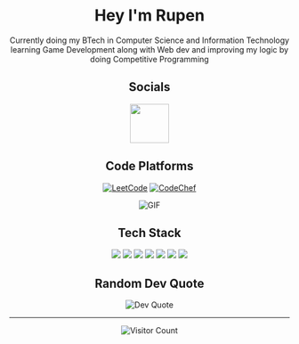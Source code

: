 <h1 align="center">Hey I'm Rupen</h1>
<div align="center">

Currently doing my BTech in Computer Science and Information Technology  
learning Game Development along with Web dev and improving my logic by doing Competitive Programming 

## Socials
<a href="https://www.linkedin.com/in/rupen-parthu/">
    <img align="center" src="https://www.edigitalagency.com.au/wp-content/uploads/Linkedin-logo-blue-png-large-size.png" width="70"/>
  </a>

## Code Platforms

  [![LeetCode](https://img.shields.io/badge/LeetCode-000000?style=for-the-badge&logo=LeetCode&logoColor=#d16c06)](https://leetcode.com/u/rupenpar/)
  [![CodeChef](https://img.shields.io/badge/CodeChef-%23964B00.svg?style=for-the-badge&logo=CodeChef&logoColor=white)](https://www.codechef.com/users/klh2420090050)
  <!--
  [![Codeforces](https://img.shields.io/badge/Codeforces-445f9d?style=for-the-badge&logo=Codeforces&logoColor=white)](https://codeforces.com/profile/skp0114)
  [![GeeksForGeeks](https://img.shields.io/badge/GeeksforGeeks-gray?style=for-the-badge&logo=geeksforgeeks&logoColor=35914c)](https://auth.geeksforgeeks.org/user/skp1242/profile)
  [![Hackerrank](https://img.shields.io/badge/-Hackerrank-2EC866?style=for-the-badge&logo=HackerRank&logoColor=white)](https://www.hackerrank.com/sudhanshukumar15?hr_r=1)
  [![Coding Ninjas](https://img.shields.io/badge/-Coding%20Ninjas-FF6F00?style=for-the-badge&logo=Coding%20Ninjas&logoColor=white)](https://www.naukri.com/code360/profile/Shudhanshu_bbc2)
  -->

<div>
 <img alt="GIF" src="https://64.media.tumblr.com/c70e8fcdf61a132a873f99db163896a2/tumblr_o48ggtdpJA1sfmahro1_400.gifv"/>
</div>

## Tech Stack
<div>
    <img src="https://img.shields.io/badge/c-%2300599C.svg?style=for-the-badge&logo=c&logoColor=white"/>
    <img src="https://img.shields.io/badge/c++-%2300599C.svg?style=for-the-badge&logo=c%2B%2B&logoColor=white"/>
    <img src="https://img.shields.io/badge/html5-%23E34F26.svg?style=for-the-badge&logo=html5&logoColor=white"/>
    <img src="https://img.shields.io/badge/css3-%231572B6.svg?style=for-the-badge&logo=css3&logoColor=white"/>
    <img src="https://img.shields.io/badge/javascript-%23323330.svg?style=for-the-badge&logo=javascript&logoColor=%23F7DF1E"/>
    <img src="https://img.shields.io/badge/python-3670A0?style=for-the-badge&logo=python&logoColor=ffdd54"/>
    <img src="https://img.shields.io/badge/unrealengine-%23313131.svg?style=for-the-badge&logo=unrealengine&logoColor=white"/>
</div>
 <!--
## GitHub Stats
![GitHub Stats](https://github-readme-stats.vercel.app/api?username=RupenParthu&theme=dark&hide_border=false&include_all_commits=false&count_private=false)  
![GitHub Streak](https://nirzak-streak-stats.vercel.app/?user=RupenParthu&theme=dark&hide_border=false)  
![Top Languages](https://github-readme-stats.vercel.app/api/top-langs/?username=RupenParthu&theme=dark&hide_border=false&include_all_commits=false&count_private=false&layout=compact)  
-->

## Random Dev Quote
![Dev Quote](https://quotes-github-readme.vercel.app/api?type=vetical&theme=dark)  

---
![Visitor Count](https://visitcount.itsvg.in/api?id=RupenParthu&icon=0&color=0)  
</div>

